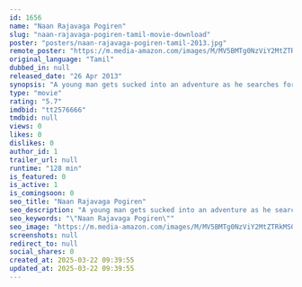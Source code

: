```yaml
---
id: 1656
name: "Naan Rajavaga Pogiren"
slug: "naan-rajavaga-pogiren-tamil-movie-download"
poster: "posters/naan-rajavaga-pogiren-tamil-2013.jpg"
remote_poster: "https://m.media-amazon.com/images/M/MV5BMTg0NzViY2MtZTRkMS00NTljLTk1MjMtYzhmMTQ0NmMyOTQxXkEyXkFqcGdeQXVyMTEzNzg0Mjkx._V1_SX300.jpg"
original_language: "Tamil"
dubbed_in: null
released_date: "26 Apr 2013"
synopsis: "A young man gets sucked into an adventure as he searches for his lookalike."
type: "movie"
rating: "5.7"
imdbid: "tt2576666"
tmdbid: null
views: 0
likes: 0
dislikes: 0
author_id: 1
trailer_url: null
runtime: "128 min"
is_featured: 0
is_active: 1
is_comingsoon: 0
seo_title: "Naan Rajavaga Pogiren"
seo_description: "A young man gets sucked into an adventure as he searches for his lookalike."
seo_keywords: "\"Naan Rajavaga Pogiren\""
seo_image: "https://m.media-amazon.com/images/M/MV5BMTg0NzViY2MtZTRkMS00NTljLTk1MjMtYzhmMTQ0NmMyOTQxXkEyXkFqcGdeQXVyMTEzNzg0Mjkx._V1_SX300.jpg"
screenshots: null
redirect_to: null
social_shares: 0
created_at: 2025-03-22 09:39:55
updated_at: 2025-03-22 09:39:55
---
```


